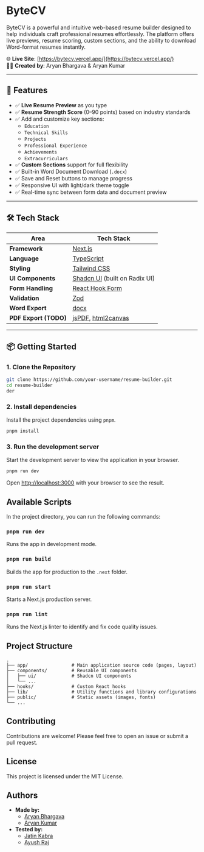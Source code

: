 # ByteCV

ByteCV is a powerful and intuitive web-based resume builder designed to help individuals craft professional resumes effortlessly. The platform offers live previews, resume scoring, custom sections, and the ability to download Word-format resumes instantly.

🌐 **Live Site**: [https://bytecv.vercel.app/](https://bytecv.vercel.app/)  
👨‍💻 **Created by**: Aryan Bhargava & Aryan Kumar

---

## 🚀 Features

- ✅ **Live Resume Preview** as you type
- ✅ **Resume Strength Score** (0–90 points) based on industry standards
- ✅ Add and customize key sections:  
  - `Education`  
  - `Technical Skills`  
  - `Projects`  
  - `Professional Experience`  
  - `Achievements`  
  - `Extracurriculars`
- ✅ **Custom Sections** support for full flexibility
- ✅ Built-in Word Document Download (`.docx`)
- ✅ Save and Reset buttons to manage progress
- ✅ Responsive UI with light/dark theme toggle
- ✅ Real-time sync between form data and document preview

---

## 🛠️ Tech Stack

| Area                | Tech Stack                                                                 |
|---------------------|-----------------------------------------------------------------------------|
| **Framework**       | [Next.js](https://nextjs.org/)                                              |
| **Language**        | [TypeScript](https://www.typescriptlang.org/)                              |
| **Styling**         | [Tailwind CSS](https://tailwindcss.com/)                                   |
| **UI Components**   | [Shadcn UI](https://ui.shadcn.com/) (built on Radix UI)                     |
| **Form Handling**   | [React Hook Form](https://react-hook-form.com/)                            |
| **Validation**      | [Zod](https://zod.dev/)                                                     |
| **Word Export**     | [docx](https://docx.js.org/)                                                |
| **PDF Export (TODO)**| [jsPDF](https://github.com/parallax/jsPDF), [html2canvas](https://html2canvas.hertzen.com/) |

---

## 📦 Getting Started

### 1. Clone the Repository

```bash
git clone https://github.com/your-username/resume-builder.git
cd resume-builder
der
```

### 2. Install dependencies

Install the project dependencies using `pnpm`.

```bash
pnpm install
```

### 3. Run the development server

Start the development server to view the application in your browser.

```bash
pnpm run dev
```

Open [http://localhost:3000](http.localhost:3000) with your browser to see the result.

## Available Scripts

In the project directory, you can run the following commands:

### `pnpm run dev`

Runs the app in development mode.

### `pnpm run build`

Builds the app for production to the `.next` folder.

### `pnpm run start`

Starts a Next.js production server.

### `pnpm run lint`

Runs the Next.js linter to identify and fix code quality issues.

## Project Structure

```
.
├── app/                # Main application source code (pages, layout)
├── components/         # Reusable UI components
│   ├── ui/             # Shadcn UI components
│   └── ...
├── hooks/              # Custom React hooks
├── lib/                # Utility functions and library configurations
├── public/             # Static assets (images, fonts)
└── ...
```

## Contributing

Contributions are welcome! Please feel free to open an issue or submit a pull request.

## License

This project is licensed under the MIT License.

## Authors

- **Made by:**
  - [Aryan Bhargava](https://www.linkedin.com/in/aryan-bhargava-333789285/)
  - [Aryan Kumar](https://www.linkedin.com/in/aryankumar102907/)
- **Tested by:**
  - [Jatin Kabra](https://www.linkedin.com/in/jatin-kabra-723813334/)
  - [Ayush Raj](https://www.linkedin.com/in/ayush35802/)
